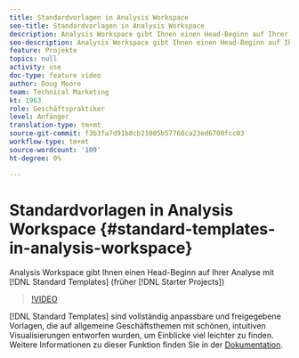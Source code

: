 ```yaml
---
title: Standardvorlagen in Analysis Workspace
seo-title: Standardvorlagen in Analysis Workspace
description: Analysis Workspace gibt Ihnen einen Head-Beginn auf Ihrer Analyse mit Standardvorlagen (früher Starterprojekte genannt)
seo-description: Analysis Workspace gibt Ihnen einen Head-Beginn auf Ihrer Analyse mit Standardvorlagen (früher Starterprojekte genannt)
feature: Projekte
topics: null
activity: use
doc-type: feature video
author: Doug Moore
team: Technical Marketing
kt: 1963
role: Geschäftspraktiker
level: Anfänger
translation-type: tm+mt
source-git-commit: f3b3fa7d91b0cb21005b57768ca23ed6700fcc03
workflow-type: tm+mt
source-wordcount: '109'
ht-degree: 0%

---
```



# Standardvorlagen in Analysis Workspace {#standard-templates-in-analysis-workspace}

Analysis Workspace gibt Ihnen einen Head-Beginn auf Ihrer Analyse mit [!DNL Standard Templates] (früher [!DNL Starter Projects])

>[!VIDEO](https://video.tv.adobe.com/v/23960/?quality=12)

[!DNL Standard Templates] sind vollständig anpassbare und freigegebene Vorlagen, die auf allgemeine Geschäftsthemen mit schönen, intuitiven Visualisierungen entworfen wurden, um Einblicke viel leichter zu finden. Weitere Informationen zu dieser Funktion finden Sie in der [Dokumentation](https://marketing.adobe.com/resources/help/en_US/analytics/analysis-workspace/starter_projects.html).
